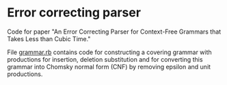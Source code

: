 # Error correcting parser

Code for paper "An Error Correcting Parser for Context-Free Grammars that Takes Less than Cubic Time."

File [grammar.rb](grammar.rb) contains code for constructing a covering grammar with productions for insertion, deletion substitution and for converting this grammar into Chomsky normal form (CNF) by removing epsilon and unit productions.
